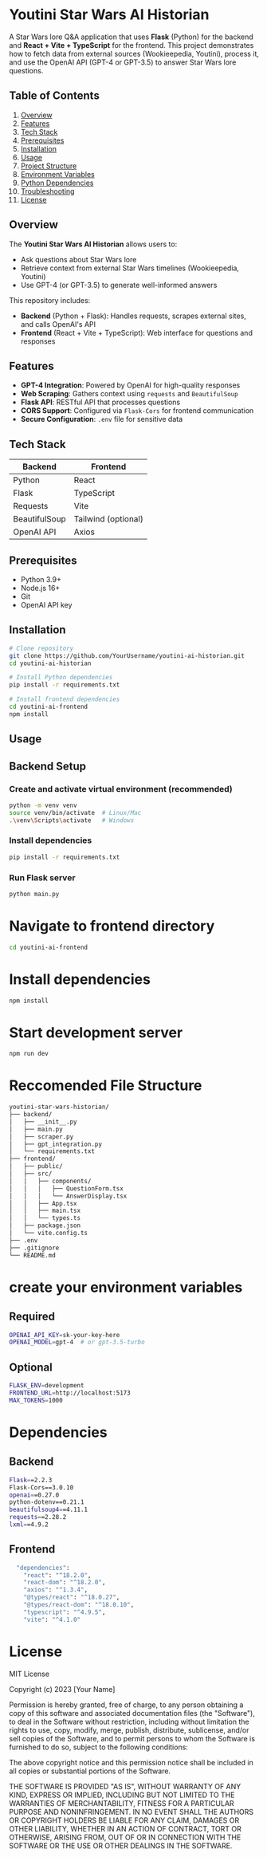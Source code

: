 # Youtini Star Wars AI Historian

A Star Wars lore Q&A application that uses **Flask** (Python) for the backend and **React + Vite + TypeScript** for the frontend. This project demonstrates how to fetch data from external sources (Wookieepedia, Youtini), process it, and use the OpenAI API (GPT-4 or GPT-3.5) to answer Star Wars lore questions.

## Table of Contents
1. [Overview](#overview)
2. [Features](#features)
3. [Tech Stack](#tech-stack)
4. [Prerequisites](#prerequisites)
5. [Installation](#installation)
6. [Usage](#usage)
7. [Project Structure](#project-structure)
8. [Environment Variables](#environment-variables)
9. [Python Dependencies](#python-dependencies)
10. [Troubleshooting](#troubleshooting)
11. [License](#license)

## Overview
The **Youtini Star Wars AI Historian** allows users to:
- Ask questions about Star Wars lore
- Retrieve context from external Star Wars timelines (Wookieepedia, Youtini)
- Use GPT-4 (or GPT-3.5) to generate well-informed answers

This repository includes:
- **Backend** (Python + Flask): Handles requests, scrapes external sites, and calls OpenAI's API
- **Frontend** (React + Vite + TypeScript): Web interface for questions and responses

## Features
- **GPT-4 Integration**: Powered by OpenAI for high-quality responses
- **Web Scraping**: Gathers context using `requests` and `BeautifulSoup`
- **Flask API**: RESTful API that processes questions
- **CORS Support**: Configured via `Flask-Cors` for frontend communication
- **Secure Configuration**: `.env` file for sensitive data

## Tech Stack
| Backend | Frontend |
|---------|----------|
| Python  | React    |
| Flask   | TypeScript|
| Requests| Vite     |
| BeautifulSoup | Tailwind (optional) |
| OpenAI API | Axios |

## Prerequisites
- Python 3.9+
- Node.js 16+
- Git
- OpenAI API key

## Installation
```bash
# Clone repository
git clone https://github.com/YourUsername/youtini-ai-historian.git
cd youtini-ai-historian

# Install Python dependencies
pip install -r requirements.txt

# Install frontend dependencies
cd youtini-ai-frontend
npm install
 ```
## Usage

## Backend Setup

### Create and activate virtual environment (recommended)
```bash
python -m venv venv
source venv/bin/activate  # Linux/Mac
.\venv\Scripts\activate   # Windows
```
### Install dependencies
```bash
pip install -r requirements.txt
```
### Run Flask server
```bash
python main.py
```
# Navigate to frontend directory
```bash
cd youtini-ai-frontend
```
# Install dependencies
```bash
npm install
```
# Start development server
```bash 
npm run dev
```
# Reccomended File Structure
```bash
youtini-star-wars-historian/
├── backend/
│   ├── __init__.py
│   ├── main.py
│   ├── scraper.py
│   ├── gpt_integration.py
│   └── requirements.txt
├── frontend/
│   ├── public/
│   ├── src/
│   │   ├── components/
│   │   │   ├── QuestionForm.tsx
│   │   │   └── AnswerDisplay.tsx
│   │   ├── App.tsx
│   │   ├── main.tsx
│   │   └── types.ts
│   ├── package.json
│   └── vite.config.ts
├── .env
├── .gitignore
└── README.md
```

# create your environment variables 

## Required
```bash
OPENAI_API_KEY=sk-your-key-here
OPENAI_MODEL=gpt-4  # or gpt-3.5-turbo
```
## Optional
```bash
FLASK_ENV=development
FRONTEND_URL=http://localhost:5173
MAX_TOKENS=1000
```
# Dependencies

## Backend
```bash
Flask==2.2.3
Flask-Cors==3.0.10
openai==0.27.0
python-dotenv==0.21.1
beautifulsoup4==4.11.1
requests==2.28.2
lxml==4.9.2
```
## Frontend
```bash
  "dependencies": 
    "react": "^18.2.0",
    "react-dom": "^18.2.0",
    "axios": "^1.3.4",
    "@types/react": "^18.0.27",
    "@types/react-dom": "^18.0.10",
    "typescript": "^4.9.5",
    "vite": "^4.1.0"
```
# License

MIT License

Copyright (c) 2023 [Your Name]

Permission is hereby granted, free of charge, to any person obtaining a copy
of this software and associated documentation files (the "Software"), to deal
in the Software without restriction, including without limitation the rights
to use, copy, modify, merge, publish, distribute, sublicense, and/or sell
copies of the Software, and to permit persons to whom the Software is
furnished to do so, subject to the following conditions:

The above copyright notice and this permission notice shall be included in all
copies or substantial portions of the Software.

THE SOFTWARE IS PROVIDED "AS IS", WITHOUT WARRANTY OF ANY KIND, EXPRESS OR
IMPLIED, INCLUDING BUT NOT LIMITED TO THE WARRANTIES OF MERCHANTABILITY,
FITNESS FOR A PARTICULAR PURPOSE AND NONINFRINGEMENT. IN NO EVENT SHALL THE
AUTHORS OR COPYRIGHT HOLDERS BE LIABLE FOR ANY CLAIM, DAMAGES OR OTHER
LIABILITY, WHETHER IN AN ACTION OF CONTRACT, TORT OR OTHERWISE, ARISING FROM,
OUT OF OR IN CONNECTION WITH THE SOFTWARE OR THE USE OR OTHER DEALINGS IN THE
SOFTWARE.
  
